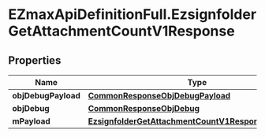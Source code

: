# EZmaxApiDefinitionFull.EzsignfolderGetAttachmentCountV1Response

## Properties

Name | Type | Description | Notes
------------ | ------------- | ------------- | -------------
**objDebugPayload** | [**CommonResponseObjDebugPayload**](CommonResponseObjDebugPayload.md) |  | 
**objDebug** | [**CommonResponseObjDebug**](CommonResponseObjDebug.md) |  | [optional] 
**mPayload** | [**EzsignfolderGetAttachmentCountV1ResponseMPayload**](EzsignfolderGetAttachmentCountV1ResponseMPayload.md) |  | 


